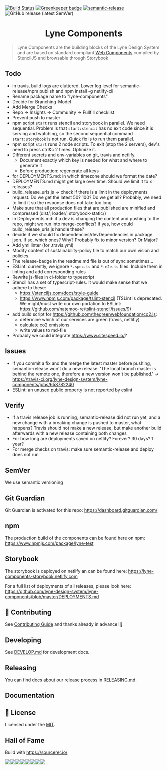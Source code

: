 [![Build Status](https://travis-ci.org/lyne-design-system/lyne-components.svg?branch=master)](https://travis-ci.org/lyne-design-system/lyne-components) [![Greenkeeper badge](https://badges.greenkeeper.io/lyne-design-system/lyne-components.svg)](https://greenkeeper.io/) [![semantic-release](https://img.shields.io/badge/%20%20%F0%9F%93%A6%F0%9F%9A%80-semantic--release-e10079.svg)](https://github.com/semantic-release/semantic-release) ![GitHub release (latest SemVer)](https://img.shields.io/github/v/release/lyne-design-system/lyne-components)

<h1 align="center">
  Lyne Components
</h1>

> Lyne Components are the building blocks of the Lyne Design System
> and are based on standard compliant [Web Components](https://www.webcomponents.org/specs)
> compiled by StencilJS and browsable through Storybook

## Todo
- in travis, build logs are cluttered. Lower log level for semantic-release/npm publish and npm install -g netlify-cli
- Rename package name to "lyne-components"
- Decide for Branching-Model
- Add Merge Checks
- Repo -> Insights -> Community -> Fullfill checklist
- Prevent push to master
- npm script ```start``` runs stencil and storybook in parallel. We need sequential. Problem is that ```start:stencil``` has no exit code since it is serving and watching, so the second sequential command ```start:storybook``` is not run. Quick fix is to run them parallel.
- npm script ```start``` runs 2 node scripts. To exit (stop the 2 servers), dev's need to press ctrl&c 2 times. Optimize it.
- Different secrets and env-variables on git, travis and netlify.
  - Document exactly which key is needed for what and where to generate it
  - Before production: regenerate all keys
- for DEPLOYMENTS.md: in which timezone should we format the date?
- DEPLOYMENTS.md might get large over time. Should we limit it to x releases?
- build_release_urls.js -> check if there is a limit in the deployments request. Do we get the latest 50? 100? Do we get all? Probably, we need to limit it so  the response does not take too long
- Make sure that all production files that are published are minified and compressed (dist/, loader/, storybook-static/)
- in Deployments.md: if a dev is changing the content and pushing to the repo, might we run into merge-conflicts? if yes, how could build_release_urls.js handle these?
- decide if we should fix dependencies/devDependencies in package json. If so, which ones? Why? Probably fix to minor version? Or Major?
- Add yml linter (for .travis.yml)
- Modify content of sustainability-policy file to match our own vision and policies.
- The release-badge in the readme.md file is out of sync sometimes...
- ESLint: currently, we ignore ```*.spec.ts``` and ```*.e2e.ts``` files. Include them in linting and add corresponding rules
- Rewrite js-files in ci-folder to typescript
- Stencil has a set of typescript-rules. It would make sense that we adhere to these:
  - https://stenciljs.com/docs/style-guide
  - https://www.npmjs.com/package/tslint-stencil (TSLint is deprecated. We might/must write our own portation to ESLint: https://github.com/natemoo-re/tslint-stencil/issues/9)
- add build script for https://github.com/thegreenwebfoundation/co2.js:
  - determine which of our services are green (travis, netlifiy)
  - calculate co2 emissions
  - write values to md-file
- Probably we could integrate https://www.sitespeed.io/?

## Issues
- If you commit a fix and the merge the latest master before pushing, semantic-release won't do a new release: 'The local branch master is behind the remote one, therefore a new version won't be published.' -> https://travis-ci.org/lyne-design-system/lyne-components/jobs/658782240
- ESLint: an unused public property is not reported by eslint

## Verify
- If a travis release job is running, semantic-release did not run yet, and a new change with a breaking change is pushed to master, what happens? Travis should not make a new release, but make another build afterwards with a new release containing both changes
- For how long are deployments saved on netlify? Forever? 30 days? 1 year?
- For merge checks on travis: make sure semantic-release and deploy does not run

## SemVer
We use semantic versioning

## Git Guardian
Git Guardian is activated for this repo: https://dashboard.gitguardian.com/

## npm
The production build of the components can be found here on npm: https://www.npmjs.com/package/lyne-test

## Storybook
The storybook is deployed on netlify an can be found here: https://lyne-components-storybook.netlify.com

For a full list of deployments of all releases, please look here: https://github.com/lyne-design-system/lyne-components/blob/master/DEPLOYMENTS.md

## 🙌 Contributing
See [Contributing Guide](/.github/CONTRIBUTING.md) and thanks already in advance! 👀

## Developing
See [DEVELOP.md](./DEVELOP.md) for development docs.

## Releasing
You can find docs about our release process in [RELEASING.md](./RELEASING.md).

## Documentation


## 📝 License

Licensed under the [MIT](/LICENSE).

## Hall of Fame

Build with https://sourcerer.io/

[![](https://sourcerer.io/fame/lyne-admin/lyne-design-system/lyne-components/images/0)](https://sourcerer.io/fame/lyne-admin/lyne-design-system/lyne-components/links/0)[![](https://sourcerer.io/fame/lyne-admin/lyne-design-system/lyne-components/images/1)](https://sourcerer.io/fame/lyne-admin/lyne-design-system/lyne-components/links/1)[![](https://sourcerer.io/fame/lyne-admin/lyne-design-system/lyne-components/images/2)](https://sourcerer.io/fame/lyne-admin/lyne-design-system/lyne-components/links/2)[![](https://sourcerer.io/fame/lyne-admin/lyne-design-system/lyne-components/images/3)](https://sourcerer.io/fame/lyne-admin/lyne-design-system/lyne-components/links/3)[![](https://sourcerer.io/fame/lyne-admin/lyne-design-system/lyne-components/images/4)](https://sourcerer.io/fame/lyne-admin/lyne-design-system/lyne-components/links/4)[![](https://sourcerer.io/fame/lyne-admin/lyne-design-system/lyne-components/images/5)](https://sourcerer.io/fame/lyne-admin/lyne-design-system/lyne-components/links/5)[![](https://sourcerer.io/fame/lyne-admin/lyne-design-system/lyne-components/images/6)](https://sourcerer.io/fame/lyne-admin/lyne-design-system/lyne-components/links/6)[![](https://sourcerer.io/fame/lyne-admin/lyne-design-system/lyne-components/images/7)](https://sourcerer.io/fame/lyne-admin/lyne-design-system/lyne-components/links/7)
